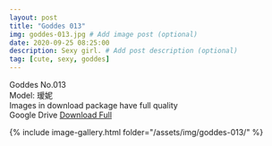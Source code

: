 ```yaml
---
layout: post
title: "Goddes 013"
img: goddes-013.jpg # Add image post (optional)
date: 2020-09-25 08:25:00
description: Sexy girl. # Add post description (optional)
tag: [cute, sexy, goddes]
---
```

Goddes No.013  
Model: 瑷妮                                                
Images in download package have full quality                    
Google Drive [Download Full](http://gestyy.com/eeJX96)

{% include image-gallery.html folder="/assets/img/goddes-013/" %}
